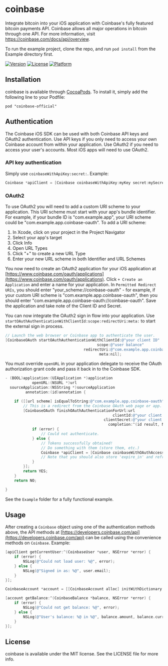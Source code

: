 # coinbase

Integrate bitcoin into your iOS application with Coinbase's fully featured bitcoin payments API. Coinbase allows all major operations in bitcoin through one API. For more information, visit https://coinbase.com/docs/api/overview.

To run the example project, clone the repo, and run `pod install` from the Example directory first.

[![Version](https://img.shields.io/cocoapods/v/coinbase-official.svg?style=flat)](http://cocoadocs.org/docsets/coinbase-official)
[![License](https://img.shields.io/cocoapods/l/coinbase-official.svg?style=flat)](http://cocoadocs.org/docsets/coinbase-official)
[![Platform](https://img.shields.io/cocoapods/p/coinbase-official.svg?style=flat)](http://cocoadocs.org/docsets/coinbase-official)

## Installation

coinbase is available through [CocoaPods](http://cocoapods.org). To install
it, simply add the following line to your Podfile:

    pod "coinbase-official"

## Authentication

The Coinbase iOS SDK can be used with both Coinbase API keys and OAuth2 authentication. Use API keys if you only need to access your own Coinbase account from within your application. Use OAuth2 if you need to access your user's accounts. Most iOS apps will need to use OAuth2.

### API key authentication

Simply use `coinbaseWithApiKey:secret:`. Example:

```objective-c
Coinbase *apiClient = [Coinbase coinbaseWithApiKey:myKey secret:mySecret];
```

### OAuth2

To use OAuth2 you will need to add a custom URI scheme to your application. This URI scheme must start with your app's bundle identifier. For example, if your bundle ID is "com.example.app", your URI scheme could be "com.example.app.coinbase-oauth". To add a URI scheme:

1. In Xcode, click on your project in the Project Navigator
2. Select your app's target
3. Click Info
4. Open URL Types
5. Click "+" to create a new URL Type
6. Enter your new URL scheme in both Identifier and URL Schemes

You now need to create an OAuth2 application for your iOS application at [https://www.coinbase.com/oauth/applications](https://www.coinbase.com/oauth/applications). Click `+ Create an Application` and enter a name for your application. In `Permitted Redirect URIs`, you should enter "your_scheme://coinbase-oauth" - for example, if your custom URI scheme is "com.example.app.coinbase-oauth", then you should enter "com.example.app.coinbase-oauth://coinbase-oauth". Save the application and take note of the Client ID and Secret.

You can now integrate the OAuth2 sign in flow into your application. Use `startOAuthAuthenticationWithClientId:scope:redirectUri:meta:` to start the external sign in process.

```objective-c
// Launch the web browser or Coinbase app to authenticate the user.
[CoinbaseOAuth startOAuthAuthenticationWithClientId:@"your client ID"
                                         scope:@"user balance"
                                   redirectUri:@"com.example.app.coinbase-oauth://coinbase-oauth" // Same as entered into Create Application
                                          meta:nil];
```

You must override `openURL` in your application delegate to receive the OAuth authorization grant code and pass it back in to the Coinbase SDK.

```objective-c
- (BOOL)application:(UIApplication *)application
            openURL:(NSURL *)url
  sourceApplication:(NSString *)sourceApplication
         annotation:(id)annotation {

    if ([[url scheme] isEqualToString:@"com.example.app.coinbase-oauth"]) {
        // This is a redirect from the Coinbase OAuth web page or app.
        [CoinbaseOAuth finishOAuthAuthenticationForUrl:url
                                                clientId:@"your client ID"
                                            clientSecret:@"your client secret"
                                              completion:^(id result, NSError *error) {
            if (error) {
                // Could not authenticate.
            } else {
                // Tokens successfully obtained!
                // Do something with them (store them, etc.)
                Coinbase *apiClient = [Coinbase coinbaseWithOAuthAccessToken:[result objectForKey:@"access_token"]];
                // Note that you should also store 'expire_in' and refresh the token using [CoinbaseOAuth getOAuthTokensForRefreshToken] when it expires
            }
        }];
        return YES;
    }
    return NO;

}
```

See the `Example` folder for a fully functional example.

## Usage

After creating a `Coinbase` object using one of the authentication methods above, the API methods at [https://developers.coinbase.com/api](https://developers.coinbase.com/api) can be called using the convenience methods on `Coinbase`. Example:

```objective-c
[apiClient getCurrentUser:^(CoinbaseUser *user, NSError *error) {
    if (error) {
        NSLog(@"Could not load user: %@", error);
    } else {
        NSLog(@"Signed in as: %@", user.email);
    }
}];

CoinbaseAccount *account = [[CoinbaseAccount alloc] initWithDictionary:@{@"id" : @"536a541fa9393bb3c7000034"}];

[account getBalance:^(CoinbaseBalance *balance, NSError *error) {
    if (error) {
        NSLog(@"Could not get balance: %@", error);
    } else {
        NSLog(@"User's balance: %@ in %@", balance.amount, balance.currency);
    }
}];

```

## License

coinbase is available under the MIT license. See the LICENSE file for more info.

